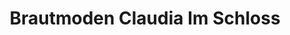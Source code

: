 ---
title: "Brautmoden Claudia Im Schloss"
url: /untermeitingen/brautmoden-claudia-im-schloss/
shop: Kleidung
---